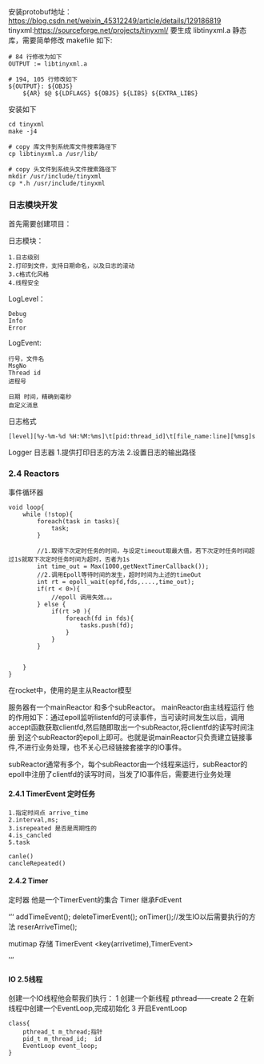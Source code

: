 安装protobuf地址：https://blog.csdn.net/weixin_45312249/article/details/129186819
tinyxml:https://sourceforge.net/projects/tinyxml/
要生成 libtinyxml.a 静态库，需要简单修改 makefile 如下:
```
# 84 行修改为如下
OUTPUT := libtinyxml.a 

# 194, 105 行修改如下
${OUTPUT}: ${OBJS}
	${AR} $@ ${LDFLAGS} ${OBJS} ${LIBS} ${EXTRA_LIBS}
```
安装如下
```
cd tinyxml
make -j4

# copy 库文件到系统库文件搜索路径下
cp libtinyxml.a /usr/lib/

# copy 头文件到系统头文件搜索路径下 
mkdir /usr/include/tinyxml
cp *.h /usr/include/tinyxml
```



### 日志模块开发
首先需要创建项目：

日志模块：
```
1.日志级别
2.打印到文件，支持日期命名，以及日志的滚动
3.c格式化风格
4.线程安全
```

LogLevel：
```
Debug
Info
Error
```

LogEvent:
```
行号，文件名
MsgNo
Thread id 
进程号

日期 时间，精确到毫秒
自定义消息
```

日志格式
```
[level][%y-%m-%d %H:%M:%ms]\t[pid:thread_id]\t[file_name:line][%msg]s
```

Logger 日志器
1.提供打印日志的方法
2.设置日志的输出路径


### 2.4 Reactors
事件循环器
```c++{.line-numbers}
void loop{
    while (!stop){
        foreach(task in tasks){
            task;
        }
        
        //1.取得下次定时任务的时间，与设定timeout取最大值，若下次定时任务时间超过1s就取下次定时任务时间为超时，否者为1s
        int time_out = Max(1000,getNextTimerCallback());
        //2.调用Epoll等待时间的发生，超时时间为上述的timeOut
        int rt = epoll_wait(epfd,fds,....,time_out);
        if(rt < 0>){
            //epoll 调用失效。。。
        } else {
            if(rt >0 ){
                foreach(fd in fds){
                    tasks.push(fd);
                }
            }
        }

        
    }
}
```


在rocket中，使用的是主从Reactor模型

服务器有一个mainReactor 和多个subReactor。
mainReactor由主线程运行 他的作用如下：通过epoll监听listenfd的可读事件，当可读时间发生以后，调用accept函数获取clientfd,然后随即取出一个subReactor,将clientfd的读写时间注册
到这个subReactor的epoll上即可。也就是说mainReactor只负责建立链接事件,不进行业务处理，也不关心已经链接套接字的IO事件。

subReactor通常有多个，每个subReactor由一个线程来运行，subReactor的epoll中注册了clientfd的读写时间，当发了IO事件后，需要进行业务处理



#### 2.4.1 TimerEvent 定时任务


```
1.指定时间点 arrive_time
2.interval,ms; 
3.isrepeated 是否是周期性的
4.is_cancled
5.task

canle()
cancleRepeated()
```


#### 2.4.2 Timer
定时器 他是一个TimerEvent的集合
Timer 继承FdEvent


‘’‘
addTimeEvent();
deleteTimerEvent();
onTimer();//发生IO以后需要执行的方法
reserArriveTime(); 

mutimap 存储 TimerEvent <key(arrivetime),TimerEvent>

’‘’

#### IO 2.5线程
创建一个IO线程他会帮我们执行：
1 创建一个新线程 pthread——create
2 在新线程中创建一个EventLoop,完成初始化
3 开启EventLoop
```
class{
    pthread_t m_thread;指针
    pid_t m_thread_id;  id
    EventLoop event_loop;
}
```
